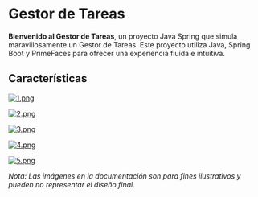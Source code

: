 # Gestor de Tareas

**Bienvenido al Gestor de Tareas**, un proyecto Java Spring que simula maravillosamente un Gestor de Tareas. Este proyecto utiliza Java, Spring Boot y PrimeFaces para ofrecer una experiencia fluida e intuitiva.

## Características

[![1.png](https://i.postimg.cc/HxFtWdLB/1.png)](https://postimg.cc/ftjdB4m9)

[![2.png](https://i.postimg.cc/QxGqR8wM/2.png)](https://postimg.cc/kDs8Smnr)

[![3.png](https://i.postimg.cc/VLqF1yPW/3.png)](https://postimg.cc/LnsPBbXJ)

[![4.png](https://i.postimg.cc/cLdBLDsy/4.png)](https://postimg.cc/QHnT6J90)

[![5.png](https://i.postimg.cc/cLTMgQHK/5.png)](https://postimg.cc/XrGytB93)




*Nota: Las imágenes en la documentación son para fines ilustrativos y pueden no representar el diseño final.*
